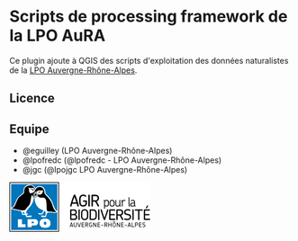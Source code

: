 # Scripts de processing framework de la LPO AuRA

Ce plugin ajoute à QGIS des scripts d'exploitation des données naturalistes de
la [LPO Auvergne-Rhône-Alpes](https://auvergne-rhone-alpes.lpo.fr/).

## Licence

## Equipe

* @eguilley (LPO Auvergne-Rhône-Alpes)
* @lpofredc (@lpofredc - LPO Auvergne-Rhône-Alpes)
* @jgc (@lpojgc LPO Auvergne-Rhône-Alpes)

![logoLPO AuRA](https://raw.githubusercontent.com/lpoaura/biodivsport-widget/master/images/LPO_AuRA_l250px.png)


